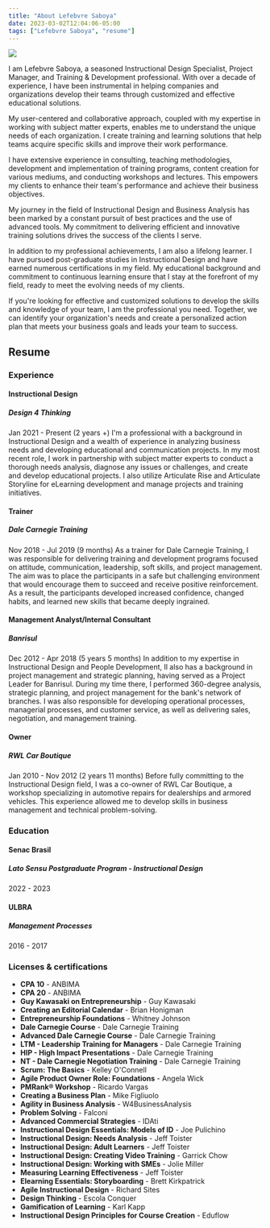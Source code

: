 ```yaml
---
title: "About Lefebvre Saboya"
date: 2023-03-02T12:04:06-05:00
tags: ["Lefebvre Saboya", "resume"]
---
```

![](/images/about-full.jpg)

I am Lefebvre Saboya, a seasoned Instructional Design Specialist, Project Manager, and Training & Development professional. With over a decade of experience, I have been instrumental in helping companies and organizations develop their teams through customized and effective educational solutions.

My user-centered and collaborative approach, coupled with my expertise in working with subject matter experts, enables me to understand the unique needs of each organization. I create training and learning solutions that help teams acquire specific skills and improve their work performance.

I have extensive experience in consulting, teaching methodologies, development and implementation of training programs, content creation for various mediums, and conducting workshops and lectures. This empowers my clients to enhance their team's performance and achieve their business objectives.

My journey in the field of Instructional Design and Business Analysis has been marked by a constant pursuit of best practices and the use of advanced tools. My commitment to delivering efficient and innovative training solutions drives the success of the clients I serve.

In addition to my professional achievements, I am also a lifelong learner. I have pursued post-graduate studies in Instructional Design and have earned numerous certifications in my field. My educational background and commitment to continuous learning ensure that I stay at the forefront of my field, ready to meet the evolving needs of my clients.

If you're looking for effective and customized solutions to develop the skills and knowledge of your team, I am the professional you need. Together, we can identify your organization's needs and create a personalized action plan that meets your business goals and leads your team to success.

## Resume

### Experience

#### Instructional Design
##### Design 4 Thinking

Jan 2021 - Present (2 years +) I'm a professional with a background in Instructional Design and a wealth of experience in analyzing business needs and developing educational and communication projects. In my most recent role, I work in partnership with subject matter experts to conduct a thorough needs analysis, diagnose any issues or challenges, and create and develop educational projects. I also utilize Articulate Rise and Articulate Storyline for eLearning development and manage projects and training initiatives.

#### Trainer
##### Dale Carnegie Training

Nov 2018 - Jul 2019 (9 months) As a trainer for Dale Carnegie Training, I was responsible for delivering training and development programs focused on attitude, communication, leadership, soft skills, and project management. The aim was to place the participants in a safe but challenging environment that would encourage them to succeed and receive positive reinforcement. As a result, the participants developed increased confidence, changed habits, and learned new skills that became deeply ingrained.

#### Management Analyst/Internal Consultant
##### Banrisul

Dec 2012 - Apr 2018 (5 years 5 months) In addition to my expertise in Instructional Design and People Development, Il also has a background in project management and strategic planning, having served as a Project Leader for Banrisul. During my time there, I performed 360-degree analysis, strategic planning, and project management for the bank's network of branches. I was also responsible for developing operational processes, managerial processes, and customer service, as well as delivering sales, negotiation, and management training.

#### Owner
##### RWL Car Boutique

Jan 2010 - Nov 2012 (2 years 11 months) Before fully committing to the Instructional Design field, I was a co-owner of RWL Car Boutique, a workshop specializing in automotive repairs for dealerships and armored vehicles. This experience allowed me to develop skills in business management and technical problem-solving. 

### Education

#### Senac Brasil

##### Lato Sensu Postgraduate Program - Instructional Design
2022 - 2023

#### ULBRA
##### Management Processes
2016 - 2017

### Licenses & certifications

- **CPA 10** - ANBIMA
- **CPA 20** - ANBIMA
- **Guy Kawasaki on Entrepreneurship** - Guy Kawasaki
- **Creating an Editorial Calendar** - Brian Honigman
- **Entrepreneurship Foundations** - Whitney Johnson
- **Dale Carnegie Course** - Dale Carnegie Training
- **Advanced Dale Carnegie Course** - Dale Carnegie Training
- **LTM - Leadership Training for Managers** - Dale Carnegie Training
- **HIP - High Impact Presentations** - Dale Carnegie Training
- **NT - Dale Carnegie Negotiation Training** - Dale Carnegie Training
- **Scrum: The Basics** - Kelley O'Connell
- **Agile Product Owner Role: Foundations** - Angela Wick
- **PMRank® Workshop** - Ricardo Vargas
- **Creating a Business Plan** - Mike Figliuolo
- **Agility in Business Analysis** - W4BusinessAnalysis
- **Problem Solving** - Falconi
- **Advanced Commercial Strategies** - IDAti
- **Instructional Design Essentials: Models of ID** - Joe Pulichino
- **Instructional Design: Needs Analysis** - Jeff Toister
- **Instructional Design: Adult Learners** - Jeff Toister
- **Instructional Design: Creating Video Training** - Garrick Chow
- **Instructional Design: Working with SMEs** - Jolie Miller
- **Measuring Learning Effectiveness** - Jeff Toister
- **Elearning Essentials: Storyboarding** - Brett Kirkpatrick
- **Agile Instructional Design** - Richard Sites
- **Design Thinking** - Escola Conquer
- **Gamification of Learning** - Karl Kapp
- **Instructional Design Principles for Course Creation** - Eduflow
